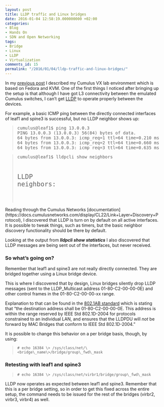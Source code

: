 ```yaml
---
layout: post
title: LLDP traffic and Linux bridges
date: 2016-01-04 12:58:19.000000000 +02:00
categories:
- Blog
- Hands On
- SDN and Open Networking
tags:
- Bridge
- Linux
- LLDP
- Virtualization
comments_id: 15
permalink: "/2016/01/04/lldp-traffic-and-linux-bridges/"
---
```

In my [previous post](/2015/12/31/hands-on-with-fedora-kvm-and-cumulus-vx/) I described my Cumulus VX lab environment which is based on Fedora and KVM. One of the first things I noticed after bringing up the setup is that although I have got L3 connectivity between the emulated Cumulus switches, I can’t get [LLDP](http://www.ieee802.org/1/pages/802.1ab.html) to operate properly between the devices. 

For example, a basic ICMP ping between the directly connected interfaces of leaf1 and spine3 is successful, but no LLDP neighbor shows up:
<blockquote>
<pre><span style="font-weight:400;">cumulus@leaf1$ ping 13.0.0.3
</span><span style="font-weight:400;">PING 13.0.0.3 (13.0.0.3) 56(84) bytes of data.
</span><span style="font-weight:400;">64 bytes from 13.0.0.3: icmp_req=1 ttl=64 time=0.210 ms
</span><span style="font-weight:400;">64 bytes from 13.0.0.3: icmp_req=2 ttl=64 time=0.660 ms
</span><span style="font-weight:400;">64 bytes from 13.0.0.3: icmp_req=3 ttl=64 time=0.635 ms</span></pre>
</blockquote>
<blockquote>
<pre><span style="font-weight:400;">cumulus@leaf1$ lldpcli show neighbors 

</span><span style="font-weight:400;">LLDP neighbors:
-------------------------------------
</span></pre>
</blockquote>
Reading through the Cumulus Networks [documentation](https://docs.cumulusnetworks.com/display/CL22/Link+Layer+Discovery+Protocol), I discovered that LLDP is turn on by default on all active interfaces. It is possible to tweak things, such as&nbsp;timers, but the basic neighbor discovery functionality should be there by default.

Looking at the output from **_lldpcli show statistics_** I also discovered that LLDP messages are being sent out of the interfaces, but never received.


### So what’s going on?

Remember that leaf1 and spine3 are not really directly connected. They are bridged together using a Linux bridge device.

This is where I discovered that by design, Linux bridges silently drop LLDP messages (sent to the LLDP\_Multicast address 01-80-C2-00-00-0E) and other control frames in the 01-80-C2-00-00-xx range.

Explanation to that can be found in the [802.1AB standard](https://www.google.co.il/url?sa=t&rct=j&q=&esrc=s&source=web&cd=1&cad=rja&uact=8&ved=0ahUKEwjk68DciZDKAhXFVhQKHUUCDZgQFggbMAA&url=http%3A%2F%2Fwww.ieee802.org%2F1%2Fpages%2F802.1ab.html&usg=AFQjCNHYeuIqDzT21Lvc1JpGeiSSqJQtOw&sig2=a3rWYOM3FoNWPft4j7J58A) which is stating that “the destination address shall be 01-80-C2-00-00-0E. This address is within the range reserved by IEEE Std 802.1D-2004 for protocols constrained to an individual LAN, and ensures that the LLDPDU will _not_ be forward by MAC Bridges that conform to IEEE Std 802.1D-2004.”

It is possible to change this behavior on a per bridge basis, though, by using:

> ```
> # echo 16384 \> /sys/class/net/\<bridge\_name\>/bridge/group\_fwd\_mask
> ``` 

### Retesting with leaf1 and spine3

> ```
> # echo 16384 \> /sys/class/net/virbr1/bridge/group\_fwd\_mask
> ```

LLDP now operates as expected between leaf1 and spine3. Remember that this is a per bridge setting, so in order to get this fixed across the entire setup, the command needs to be issued for the rest of the bridges (virbr2, virbr3, virbr4) as well.

